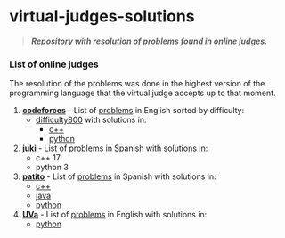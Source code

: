 # virtual-judges-solutions

> ___Repository with resolution of problems found in online judges.___
 
### List of online judges
The resolution of the problems was done in the highest version of the programming language that the virtual judge accepts up to that moment.

1. **[codeforces](./codeforces)** - List of [problems](https://codeforces.com/problemset/page/3?order=BY_RATING_ASC) in English sorted by difficulty:
    - [difficulty800](.codeforces/difficulty800) with solutions in:
        - [c++](.codeforces/difficulty800/c++)
        - [python](.codeforces/difficulty800/python)
3. **[juki](./juki)** - List of [problems](https://judge.juki.app/problems?judge=juki-judge) in Spanish with solutions in:
    - c++ 17
    - python 3
3. **[patito](./patito)** - List of [problems](https://jv.umsa.bo/problemset.php) in Spanish with solutions in:
    - [c++](./patito/c++)
    - [java](./patito/java)
    - [python](./patito/python)
4. **[UVa](./uva)** - List of [problems](https://onlinejudge.org/index.php?option=com_onlinejudge&Itemid=8) in English with solutions in:
    - [python](./uva/python)
